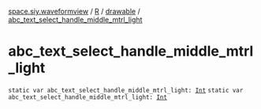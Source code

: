 [space.siy.waveformview](../../index.md) / [R](../index.md) / [drawable](index.md) / [abc_text_select_handle_middle_mtrl_light](./abc_text_select_handle_middle_mtrl_light.md)

# abc_text_select_handle_middle_mtrl_light

`static var abc_text_select_handle_middle_mtrl_light: `[`Int`](https://kotlinlang.org/api/latest/jvm/stdlib/kotlin/-int/index.html)
`static var abc_text_select_handle_middle_mtrl_light: `[`Int`](https://kotlinlang.org/api/latest/jvm/stdlib/kotlin/-int/index.html)